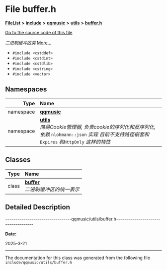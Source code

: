 

# File buffer.h



[**FileList**](files.md) **>** [**include**](dir_d44c64559bbebec7f509842c48db8b23.md) **>** [**qqmusic**](dir_d63c0418b33b823a308efea67b8f3df2.md) **>** [**utils**](dir_478616d8952f43e793f28d8ded6e3463.md) **>** [**buffer.h**](buffer_8h.md)

[Go to the source code of this file](buffer_8h_source.md)

_二进制缓冲区类_ [More...](#detailed-description)

* `#include <cstddef>`
* `#include <cstdint>`
* `#include <cstdlib>`
* `#include <cstring>`
* `#include <vector>`













## Namespaces

| Type | Name |
| ---: | :--- |
| namespace | [**qqmusic**](namespaceqqmusic.md) <br> |
| namespace | [**utils**](namespaceqqmusic_1_1utils.md) <br>_简易Cookie管理器, 负责cookie的序列化和反序列化, 依赖_ `nlohmann::json` _实现 目前不支持路径嵌套和_`Expires` _和_`HttpOnly` _这样的特性_ |


## Classes

| Type | Name |
| ---: | :--- |
| class | [**buffer**](classqqmusic_1_1utils_1_1buffer.md) <br>_二进制缓冲区的统一表示_  |


















































## Detailed Description


---------------------------------qqmusic/utils/buffer.h------------------------------------




**Date:**

2025-3-21



 


    

------------------------------
The documentation for this class was generated from the following file `include/qqmusic/utils/buffer.h`

